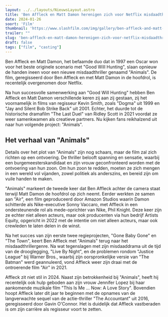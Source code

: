 ```yaml
---
layout: ../../layouts/NieuwsLayout.astro
title: 'Ben Affleck en Matt Damon herenigen zich voor Netflix misdaadthriller "Animals"'
date: 2024-01-26
soort: 'Film'
thumbnail: 'https://www.slashfilm.com/img/gallery/ben-affleck-and-matt-damon-reunite-for-netflix-crime-thriller-animals/intro-1706207288.jpg'
trailer: ""
slug: 'ben-affleck-en-matt-damon-herenigen-zich-voor-netflix-misdaadthriller-animals'
draft: false
tags: ["film", "casting"]
---
```



Ben Affleck en Matt Damon, het befaamde duo dat in 1997 een Oscar won voor het beste originele scenario met "Good Will Hunting", slaan opnieuw de handen ineen voor een nieuwe misdaadthriller genaamd "Animals". De film, geregisseerd door Ben Affleck en met Matt Damon in de hoofdrol, is recentelijk overgenomen door Netflix.

Na hun succesvolle samenwerking aan "Good Will Hunting" hebben Ben Affleck en Matt Damon verschillende keren zij aan zij gestaan, zij het voornamelijk in films van regisseur Kevin Smith, zoals "Dogma" uit 1999 en "Jay and Silent Bob Strike Back" uit 2001. Echter, het duurde tot de historische dramafilm "The Last Duel" van Ridley Scott in 2021 voordat ze weer samenkwamen als creatieve partners. Nu kijken fans reikhalzend uit naar hun volgende project: "Animals".

## Het verhaal van "Animals"

Details over het plot van "Animals" zijn nog schaars, maar de film zal zich richten op een ontvoering. De thriller belooft spanning en sensatie, waarbij een burgemeesterskandidaat en zijn vrouw geconfronteerd worden met de ontvoering van hun zoon. Om hun zoon te redden, moeten ze zich mengen in een wereld vol vijanden, zowel politiek als anderszins, en bereid zijn om vuile handen te maken.

"Animals" markeert de tweede keer dat Ben Affleck achter de camera staat terwijl Matt Damon de hoofdrol op zich neemt. Eerder werkten ze samen aan "Air", een film geproduceerd door Amazon Studios waarin Damon schitterde als Nike-executive Sonny Vaccaro, met Affleck in een ondersteunende rol als mede-oprichter van Nike, Phil Knight. Deze keer zijn ze echter niet alleen acteurs, maar ook producenten via hun bedrijf Artists Equity, opgericht in 2022 met de intentie om niet alleen acteurs, maar ook crewleden te laten delen in de winst.



Na het succes van zijn eerste twee regieprojecten, "Gone Baby Gone" en "The Town", keert Ben Affleck met "Animals" terug naar het misdaadthrillergenre. Na wat tegenslagen met zijn misdaaddrama uit de tijd van de drooglegging, "Live By Night", en de problemen rondom "Justice League" bij Warner Bros., waarbij zijn oorspronkelijke versie van "The Batman" werd geannuleerd, vond Affleck weer zijn draai met de ontroerende film "Air" in 2021. 

Affleck zit niet stil in 2024. Naast zijn betrokkenheid bij "Animals", heeft hij recentelijk ook hulp geboden aan zijn vrouw Jennifer Lopez bij haar aankomende muzikale film "This Is Me ... Now: A Love Story". Bovendien hoopt Affleck later dit jaar te beginnen met de opnames van de langverwachte sequel van de actie-thriller "The Accountant" uit 2016, geregisseerd door Gavin O'Connor. Het is duidelijk dat Affleck vastberaden is om zijn carrière als regisseur voort te zetten.
